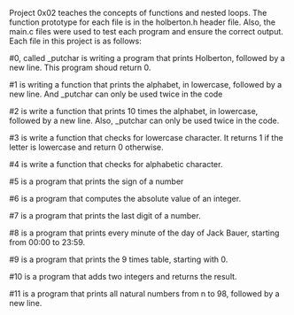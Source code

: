 Project 0x02 teaches the concepts of functions and nested loops.
The function prototype for each file is in the holberton.h header file.
Also, the main.c files were used to test each program and ensure the correct output.
Each file in this project is as follows:

#0, called _putchar is writing a program that prints Holberton, followed by a new line. This program shoud return 0.

#1 is writing a function that prints the alphabet, in lowercase, followed by a new line. And _putchar can only be used twice in the code

#2 is write a function that prints 10 times the alphabet, in lowercase, followed by a new line. 
Also, _putchar can only be used twice in the code.

#3 is write a function that checks for lowercase character. It returns 1 if the letter is lowercase and return 0 otherwise.

#4 is write a function that checks for alphabetic character.

#5 is a program that prints the sign of a number

#6 is a program that computes the absolute value of an integer.

#7 is a program that prints the  last digit of a number.

#8 is a program that prints every minute of the day of Jack Bauer, starting from 00:00 to 23:59.

#9 is a program that prints the 9 times table, starting with 0.

#10 is a program that adds two integers and returns the result.

#11 is a program that prints all natural numbers from n to 98, followed by a new line.
